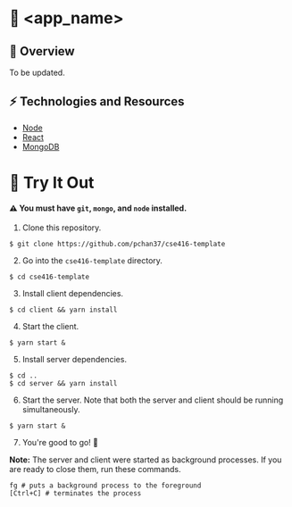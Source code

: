 # :floppy_disk: <app_name>

## :pencil: Overview

To be updated.

## :zap: Technologies and Resources
- [Node](https://nodejs.org/)
- [React](https://reactjs.org/)
- [MongoDB](https://www.mongodb.com/)

# :balloon: Try It Out
#### :warning: You must have `git`, `mongo`, and `node` installed.
1. Clone this repository.
```
$ git clone https://github.com/pchan37/cse416-template
```
2. Go into the `cse416-template` directory.
```
$ cd cse416-template
```
3. Install client dependencies.
```
$ cd client && yarn install
```
4. Start the client.
```
$ yarn start &
```
5. Install server dependencies.
```
$ cd ..
$ cd server && yarn install
```
6. Start the server. Note that both the server and client should be running simultaneously.
```
$ yarn start &
```
7. You're good to go! :tada:

**Note:** The server and client were started as background processes. If you are ready to close them, run these commands.
```
fg # puts a background process to the foreground
[Ctrl+C] # terminates the process
```

